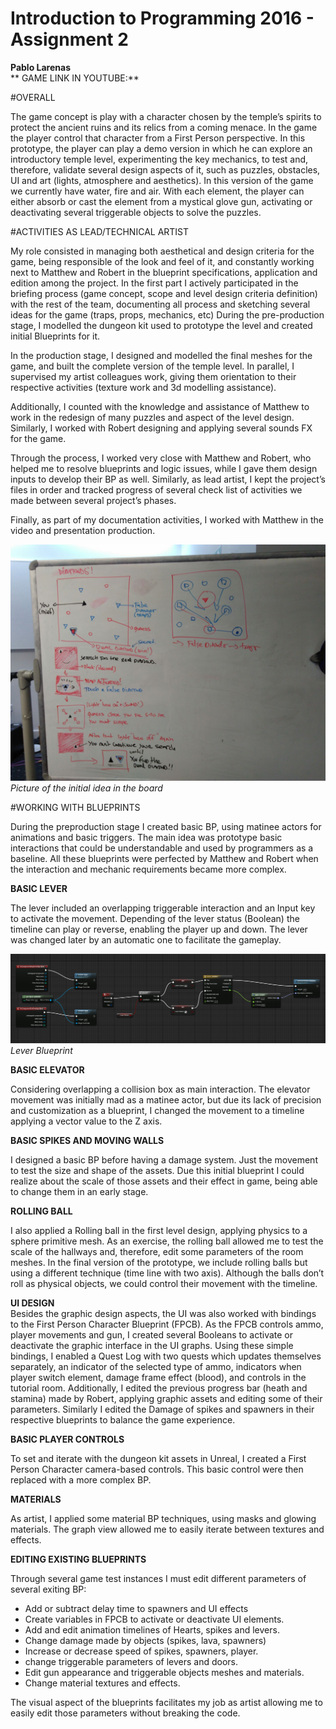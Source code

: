 # Introduction to Programming 2016 - Assignment 2  
**Pablo Larenas**  
** GAME LINK IN YOUTUBE:** 


#OVERALL

The game concept is play with a character chosen by the temple’s spirits to protect the ancient ruins and its relics from a coming menace. In the game the player control that character from a First Person perspective.
In this prototype, the player can play a demo version in which he can explore an introductory temple level, experimenting the key mechanics, to test and, therefore, validate several design aspects of it, such as puzzles, obstacles, UI and art (lights, atmosphere and aesthetics).
In this version of the game we currently have water, fire and air. With each element, the player can either absorb or cast the element from a mystical glove gun, activating or deactivating several triggerable objects to solve the puzzles. 

#ACTIVITIES AS LEAD/TECHNICAL ARTIST

My role consisted in managing both aesthetical and design criteria for the game, being responsible of the look and feel of it, and constantly working next to Matthew and Robert in the blueprint specifications, application and edition among the project. 
In the first part I actively participated in the briefing process (game concept, scope and level design criteria definition) with the rest of the team, documenting all process and sketching several ideas for the game (traps, props, mechanics, etc) 
During the pre-production stage, I modelled the dungeon kit used to prototype the level and created initial Blueprints for it.  

In the production stage, I designed and modelled the final meshes for the game, and built the complete version of the temple level. In parallel, I supervised my artist colleagues work, giving them orientation to their respective activities (texture work and 3d modelling assistance).  

Additionally, I counted with the knowledge and assistance of Matthew to work in the redesign of many puzzles and aspect of the level design. Similarly, I worked with Robert designing and applying several sounds FX for the game.  

Through the process, I worked very close with Matthew and Robert, who helped me to resolve blueprints and logic issues, while I gave them design inputs to develop their BP as well. Similarly, as lead artist, I kept the project’s files in order and tracked progress of several check list of activities we made between several project’s phases.  

Finally, as part of my documentation activities, I worked with Matthew in the video and presentation production.

![alt text](https://github.com/Pablolarenas/octet/blob/master/octet/assets/diamonds/idea_images/IMG-20161008-WA0000.jpg)
*Picture of the initial idea in the board*  


#WORKING WITH BLUEPRINTS

During the preproduction stage I created basic BP, using matinee actors for animations and basic triggers. The main idea was prototype basic interactions that could be understandable and used by programmers as a baseline. 
All these blueprints were perfected by Matthew and Robert when the interaction and mechanic requirements became more complex.  

**BASIC LEVER**  

The lever included an overlapping triggerable interaction and an Input key to activate the movement. Depending of the lever status (Boolean) the timeline can play or reverse, enabling the player up and down. The lever was changed later by an automatic one to facilitate the gameplay.  

![alt text](blueprint_screenshots/Pablo/Lever_BP.png)
*Lever Blueprint*  

**BASIC ELEVATOR**  

Considering overlapping a collision box as main interaction. The elevator movement was initially mad as a matinee actor, but due its lack of precision and customization as a blueprint, I changed the movement to a timeline applying a vector value to the Z axis.  

**BASIC SPIKES AND MOVING WALLS**  

I designed a basic BP before having a damage system. Just the movement to test the size and shape of the assets. Due this initial blueprint I could realize about the scale of those assets and their effect in game, being able to change them in an early stage.  

**ROLLING BALL**  

I also applied a Rolling ball in the first level design, applying physics to a sphere primitive mesh. As an exercise, the rolling ball allowed me to test the scale of the hallways and, therefore, edit some parameters of the room meshes. 
In the final version of the prototype, we include rolling balls but using a different technique (time line with two axis). Although the balls don’t roll as physical objects, we could control their movement with the timeline.  

**UI DESIGN**  
Besides the graphic design aspects, the UI was also worked with bindings to the First Person Character Blueprint (FPCB). 
As the FPCB controls ammo, player movements and gun, I created several Booleans to activate or deactivate the graphic interface in the UI graphs. Using these simple bindings, I enabled a Quest Log with two quests which updates themselves separately, an indicator of the selected type of ammo, indicators when player switch element, damage frame effect (blood), and controls in the tutorial room. Additionally, I edited the previous progress bar (heath and stamina) made by Robert, applying graphic assets and editing some of their parameters. Similarly I edited the Damage of spikes and spawners in their respective blueprints to balance the game experience.  

**BASIC PLAYER CONTROLS**  

To set and iterate with the dungeon kit assets in Unreal, I created a First Person Character camera-based controls. This basic control were then replaced with a more complex BP.  

**MATERIALS**  

As artist, I applied some material BP techniques, using masks and glowing materials. The graph view allowed me to easily iterate between textures and effects. 

**EDITING EXISTING BLUEPRINTS**  

Through several game test instances I must edit different parameters of several exiting BP:
- Add or subtract delay time to spawners and UI effects
- Create variables in FPCB to activate or deactivate UI elements.
- Add and edit animation timelines of Hearts, spikes and levers. 
- Change damage made by objects (spikes, lava, spawners)
- Increase or decrease speed of spikes, spawners, player.
- change triggerable parameters of levers and doors. 
- Edit gun appearance and triggerable objects meshes and materials.  
- Change material textures and effects.

The visual aspect of the blueprints facilitates my job as artist allowing me to easily edit those parameters without breaking the code. 

   

